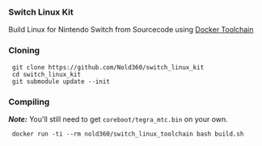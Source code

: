 ### Switch Linux Kit
Build Linux for Nintendo Switch from Sourcecode using [Docker Toolchain](https://hub.docker.com/r/nold360/switch_linux_toolchain/)

### Cloning
```
 git clone https://github.com/Nold360/switch_linux_kit
 cd switch_linux_kit
 git submodule update --init
```

### Compiling
***Note:*** You'll still need to get `coreboot/tegra_mtc.bin` on your own.
```
 docker run -ti --rm nold360/switch_linux_toolchain bash build.sh
```


